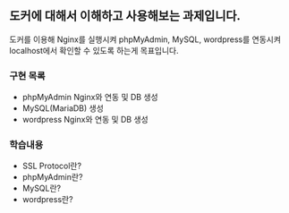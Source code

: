 ## 도커에 대해서 이해하고 사용해보는 과제입니다.<br/>
도커를 이용해 Nginx를 실행시켜 phpMyAdmin, MySQL, wordpress를 연동시켜 localhost에서 확인할 수 있도록 하는게 목표입니다.<br/>

### 구현 목록
- phpMyAdmin Nginx와 연동 및 DB 생성
- MySQL(MariaDB) 생성
- wordpress Nginx와 연동 및 DB 생성


### 학습내용
- SSL Protocol란?
- phpMyAdmin란?
- MySQL란?
- wordpress란?
